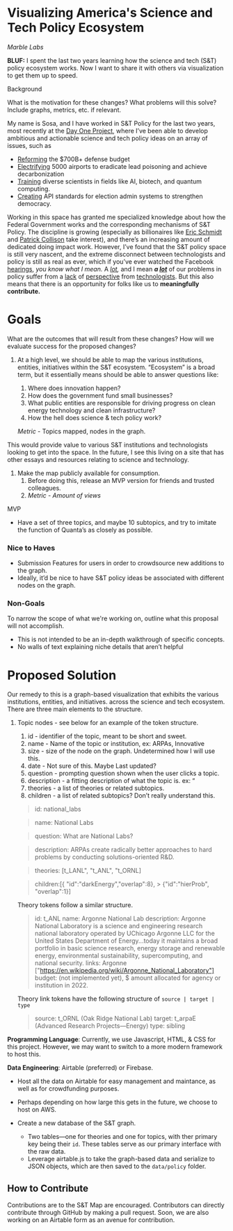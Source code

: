 # Visualizing America's Science and Tech Policy Ecosystem
*Marble Labs*


**BLUF:** I spent the last two years learning how the science and tech (S&T) policy ecosystem works. Now I want to share it with others via visualization to get them up to speed.

Background

What is the motivation for these changes? What problems will this solve? Include graphs, metrics, etc. if relevant.

My name is Sosa, and I have worked in S&T Policy for the last two years, most recently at the [Day One Project](http://dayoneproject.org), where I’ve been able to develop ambitious and actionable science and tech policy ideas on an array of issues, such as

- [Reforming](https://www.armed-services.senate.gov/imo/media/doc/FY22%20NDAA%20Executive%20Summary.pdf) the $700B+ defense budget
- [Electrifying](https://www.dayoneproject.org/post/support-electrification-at-regional-airports-to-preserve-competitiveness-improve-health-outcomes) 5000 airports to eradicate lead poisoning and achieve decarbonization
- [Training](https://www.dayoneproject.org/post/expanding-the-graduate-research-fellowship-program-to-preserve-american-innovation) diverse scientists in fields like AI, biotech, and quantum computing.
- [Creating](https://www.dayoneproject.org/post/creating-an-api-standard-for-election-administration-systems-to-strengthen-u-s-democracy) API standards for election admin systems to strengthen democracy.

Working in this space has granted me specialized knowledge about how the Federal Government works and the corresponding mechanisms of S&T Policy. The discipline is growing (especially as billionaires like [Eric Schmidt](https://www.schmidtfutures.com/) and [Patrick Collison](https://progress.institute/) take interest),  and there’s an increasing amount of dedicated doing impact work. However, I’ve found that the S&T policy space is still very nascent, and the extreme disconnect between technologists and policy is still as real as ever, which if you’ve ever watched the Facebook [hearings](https://www.youtube.com/watch?v=ncbb5B85sd0&ab_channel=CNET), *you know what I mean.* A *[lot](https://www.c-span.org/video/?462071-1/technology-companies-algorithms),* and I mean ***a [lot](https://www.c-span.org/video/?509234-1/senate-intelligence-hearing-solarwinds-hacking)*** of our problems in policy suffer from a [lack](https://www.blackburn.senate.gov/2021/7/mask-mandates-are-about-power-not-science) of [perspective](https://www.youtube.com/watch?v=ncbb5B85sd0&ab_channel=CNET) from [technologists](https://www.cnbc.com/2021/08/16/tax-foundation-infrastructure-bill-crypto-tax-provision-is-unworkable.html). But this also means that there is an opportunity for folks like us to **meaningfully contribute.**

# Goals

What are the outcomes that will result from these changes? How will we evaluate success for the proposed changes?

1. At a high level, we should be able to map the various institutions, entities, initiatives within the S&T ecosystem. “Ecosystem” is a broad term, but it essentially means should be able to answer questions like:
    1. Where does innovation happen?
    2. How does the government fund small businesses?
    3. What public entities are responsible for driving progress on clean energy technology and clean infrastructure?
    4. How the hell does science & tech policy work?

    *Metric -* Topics mapped, nodes in the graph.


This would provide value to various S&T institutions and technologists looking to get into the space. In the future, I see this living on a site that has other essays and resources relating to science and technology.

1. Make the map publicly available for consumption.
    1. Before doing this, release an MVP version for friends and trusted colleagues.
    2. *Metric - Amount of views*

MVP

- Have a set of three topics, and maybe 10 subtopics, and try to imitate the function of Quanta’s as closely as possible.

### Nice to Haves

- Submission Features for users in order to crowdsource new additions to the graph.
- Ideally, it’d be nice to have S&T policy ideas be associated with different nodes on the graph.

### Non-Goals

To narrow the scope of what we're working on, outline what this proposal will not accomplish.

- This is not intended to be an in-depth walkthrough of specific concepts.
- No walls of text explaining niche details that aren’t helpful

# Proposed Solution

Our remedy to this is a graph-based visualization that exhibits the various institutions, entities, and initiatives. across the science and tech ecosystem. There are three main elements to the structure.

1. Topic nodes - see below for an example of the token structure.
    1. id - identifier of the topic, meant to be short and sweet.
    2. name - Name of the topic or institution, ex: ARPAs, Innovative
    3. size - size of the node on the graph. Undetermined how I will use this.
    4. date - Not sure of this. Maybe Last updated?
    5. question - prompting question shown when the user clicks a topic.
    6. description - a fitting description of what the topic is. ex: “
    7. theories - a list of theories or related subtopics.
    8. children - a list of related subtopics?  Don’t really understand this.
     > id: national_labs

     > name: National Labs

     > question: What are National Labs?

     > description: ARPAs create radically better approaches to hard problems by conducting solutions-oriented R&D.

     > theories: [t_LANL", "t_ANL", "t_ORNL]

     > children:[{ "id":"darkEnergy","overlap":8},
        > {"id":"hierProb", "overlap":1}]

    Theory tokens follow a similar structure.
    > id: t_ANL
    > name: Argonne National Lab
    > description: Argonne National Laboratory is a science and engineering research national laboratory operated by UChicago Argonne LLC for the United States Department of Energy...today it maintains a broad portfolio in basic science research, energy storage and renewable energy, environmental sustainability, supercomputing, and national security.
    > links: Argonne ["https://en.wikipedia.org/wiki/Argonne_National_Laboratory"]
    > budget: (not implemented yet), $ amount allocated for agency or institution in 2022.

    Theory link tokens have the following structure of `source | target | type`
    > source: t_ORNL (Oak Ridge National Lab)
    > target: t_arpaE (Advanced Research Projects—Energy)
    > type: sibling

**Programming Language**: Currently, we use Javascript, HTML, & CSS for this project. However, we may want to switch to a more modern framework to host this.

**Data Engineering**: Airtable (preferred) or Firebase.

- Host all the data on Airtable for easy management and maintance, as well as for crowdfunding purposes.
- Perhaps depending on how large this gets in the future, we choose to host on AWS.

- Create a new database of the S&T graph.
    - Two tables—one for theories and one for topics, with ther primary key being their `id`. These tables serve as our primary interface with the raw data.
    - Leverage airtable.js to take the graph-based data and serialize to JSON objects, which are then saved to the `data/policy` folder.


## How to Contribute

Contributions are to the S&T Map are encouraged. Contributors can directly contribute through GitHub by making a pull request. Soon, we are also working on an Airtable form as an avenue for contribution.